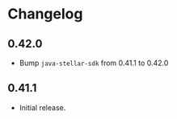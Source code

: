 # Changelog

## 0.42.0
* Bump `java-stellar-sdk` from 0.41.1 to 0.42.0

## 0.41.1
* Initial release.